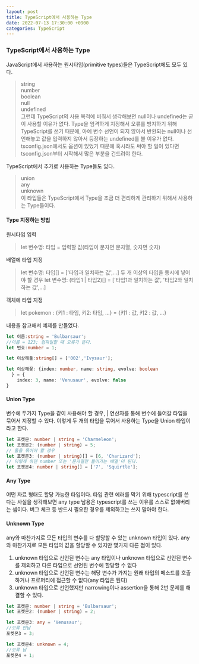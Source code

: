 ```yaml
---
layout: post
title: TypeScript에서 사용하는 Type
date: 2022-07-13 17:30:00 +0900
categories: TypeScript
---
```

### TypeScript에서 사용하는 Type
JavaScript에서 사용하는 원시타입(primitive types)들은 TypeScript에도 모두 있다.
>string    
>number    
>boolean    
>null    
>undefined    
그런데 TypeScript의 사용 목적에 비춰서 생각해보면 null이나 undefined는 굳이 사용할 이유가 없다. Type을 엄격하게 지정해서 오류를 방지하기 위해 TypeScript를 쓰기 때문에, 아예 변수 선언이 되지 않아서 반환되는 null이나 선언해놓고 값을 입력하지 않아서 등장하는 undefined를 볼 이유가 없다. tsconfig.json에서도 옵션이 있었기 때문에 혹시라도 써야 할 일이 있다면 tsconfig.json부터 시작해서 많은 부분을 건드려야 한다.

TypeScript에서 추가로 사용하는 Type들도 있다.
>union    
>any    
>unknown    
이 타입들은 TypeScript에서 Type을 조금 더 편리하게 관리하기 위해서 사용하는 Type들이다.

#### Type 지정하는 방법
원시타입 입력
> let 변수명: 타입 = 입력할 값(타입이 문자면 문자열, 숫자면 숫자)

배열에 타입 지정
> let 변수명: 타입[] = ['타입과 일치하는 값',...]
두 개 이상의 타입을 동시에 넣어야 할 경우
> let 변수명: (타입1 | 타입2)[] = ['타입1과 일치하는 값', '타입2와 일치하는 값',...]

객체에 타입 지정
> let pokemon : {키1 : 타입, 키2: 타입, ...} = {키1 : 값, 키2 : 값, ...}

내용을 참고해서 예제를 만들었다.

```TypeScript
let 이름:string = 'Bulbarsaur';
//이름 = 123; 컴파일할 때 오류가 뜬다.
let 번호:number = 1;

let 이상해풀:string[] = ['002','Ivysaur'];

let 이상해꽃: {index: number, name: string, evolve: boolean
  } = { 
    index: 3, name: 'Venusaur', evolve: false
}
```

#### Union Type
변수에 두가지 Type을 같이 사용해야 할 경우, | 연산자를 통해 변수에 들어갈 타입을 묶어서 지정할 수 있다. 이렇게 두 개의 타입을 묶어서 사용하는 Type을 Union 타입이라고 한다.

```TypeScript
let 포켓몬: number | string = 'Charmeleon';
let 포켓몬2: (number | string) = 5;
// 둘을 묶어야 할 경우
let 포켓몬3: (number | string)[] = [6, 'Charizard'];
// 이렇게 하면 number 또는 '문자열만 들어가는 배열'이 된다.
let 포켓몬4: number | string[] = ['7', 'Squirtle'];
```

#### Any Type
어떤 자료 형태도 할당 가능한 타입이다. 타입 관련 에러를 막기 위해 typescript를 쓴다는 사실을 생각해보면 any type 남용은 typescript를 쓰는 이유를 스스로 없애버리는 셈이다. 버그 체크 등 반드시 필요한 경우를 제외하고는 쓰지 말아야 한다.

#### Unknown Type
any와 마찬가지로 모든 타입의 변수를 다 할당할 수 있는 unknown 타입이 있다. any와 마찬가지로 모든 타입의 값을 할당할 수 있지만 몇가지 다른 점이 있다.
1. unknown 타입으로 선언된 변수는 any 타입이나 unknown 타입으로 선언된 변수를 제외하고 다른 타입으로 선언된 변수에 할당할 수 없다
2. unknown 타입으로 선언된 변수는 해당 변수가 가지는 원래 타입의 메소드를 호출하거나 프로퍼티에 접근할 수 없다(any 타입은 된다)
3. unknown 타입으로 선언했지만 narrowing이나 assertion을 통해 2번 문제를 해결할 수 있다.

```TypeScript
let 포켓몬: number | string = 'Bulbarsaur';
let 포켓몬2: (number | string) = 2;

let 포켓몬3: any = 'Venusaur';
//오류 안남
포켓몬3 = 3;

let 포켓몬4: unknown = 4;
//오류 남
포켓몬4 + 1;
```